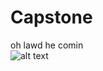 # Capstone
oh lawd he comin  
![alt text](https://fghsnews.com/wp-content/uploads/2019/06/ChonkyCatMeme.jpg)
